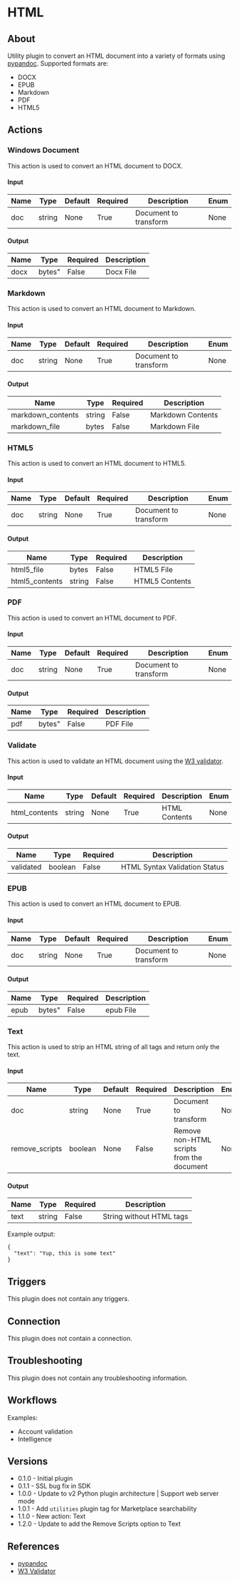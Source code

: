 
# HTML

## About

Utility plugin to convert an HTML document into a variety of formats using [pypandoc](https://pypi.python.org/pypi/pypandoc). Supported formats are:

* DOCX
* EPUB
* Markdown
* PDF
* HTML5

## Actions

### Windows Document

This action is used to convert an HTML document to DOCX.

#### Input

|Name|Type|Default|Required|Description|Enum|
|----|----|-------|--------|-----------|----|
|doc|string|None|True|Document to transform|None|

#### Output

|Name|Type|Required|Description|
|----|----|--------|-----------|
|docx|bytes"|False|Docx File|

### Markdown

This action is used to convert an HTML document to Markdown.

#### Input

|Name|Type|Default|Required|Description|Enum|
|----|----|-------|--------|-----------|----|
|doc|string|None|True|Document to transform|None|

#### Output

|Name|Type|Required|Description|
|----|----|--------|-----------|
|markdown_contents|string|False|Markdown Contents|
|markdown_file|bytes|False|Markdown File|

### HTML5

This action is used to convert an HTML document to HTML5.

#### Input

|Name|Type|Default|Required|Description|Enum|
|----|----|-------|--------|-----------|----|
|doc|string|None|True|Document to transform|None|

#### Output

|Name|Type|Required|Description|
|----|----|--------|-----------|
|html5_file|bytes|False|HTML5 File|
|html5_contents|string|False|HTML5 Contents|

### PDF

This action is used to convert an HTML document to PDF.

#### Input

|Name|Type|Default|Required|Description|Enum|
|----|----|-------|--------|-----------|----|
|doc|string|None|True|Document to transform|None|

#### Output

|Name|Type|Required|Description|
|----|----|--------|-----------|
|pdf|bytes"|False|PDF File|

### Validate

This action is used to validate an HTML document using the [W3 validator](https://validator.w3.org).

#### Input

|Name|Type|Default|Required|Description|Enum|
|----|----|-------|--------|-----------|----|
|html_contents|string|None|True|HTML Contents|None|

#### Output

|Name|Type|Required|Description|
|----|----|--------|-----------|
|validated|boolean|False|HTML Syntax Validation Status|

### EPUB

This action is used to convert an HTML document to EPUB.

#### Input

|Name|Type|Default|Required|Description|Enum|
|----|----|-------|--------|-----------|----|
|doc|string|None|True|Document to transform|None|

#### Output

|Name|Type|Required|Description|
|----|----|--------|-----------|
|epub|bytes"|False|epub File|

### Text

This action is used to strip an HTML string of all tags and return only the text.

#### Input

|Name|Type|Default|Required|Description|Enum|
|----|----|-------|--------|-----------|----|
|doc|string|None|True|Document to transform|None|
|remove_scripts|boolean|None|False|Remove non-HTML scripts from the document|None|

#### Output

|Name|Type|Required|Description|
|----|----|--------|-----------|
|text|string|False|String without HTML tags|

Example output:

```
{
  "text": "Yup, this is some text"
}
```

## Triggers

This plugin does not contain any triggers.

## Connection

This plugin does not contain a connection.

## Troubleshooting

This plugin does not contain any troubleshooting information.

## Workflows

Examples:

* Account validation
* Intelligence

## Versions

* 0.1.0 - Initial plugin
* 0.1.1 - SSL bug fix in SDK
* 1.0.0 - Update to v2 Python plugin architecture | Support web server mode
* 1.0.1 - Add `utilities` plugin tag for Marketplace searchability
* 1.1.0 - New action: Text
* 1.2.0 - Update to add the Remove Scripts option to Text

## References

* [pypandoc](https://pypi.python.org/pypi/pypandoc)
* [W3 Validator](https://validator.w3.org)
